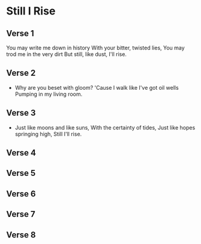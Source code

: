 # Still I Rise

## Verse 1
You may write me down in history
With your bitter, twisted lies,
You may trod me in the very dirt
But still, like dust, I'll rise.
## Verse 2
* Why are you beset with gloom?
'Cause I walk like I've got oil wells
Pumping in my living room.

## Verse 3
* Just like moons and like suns,
With the certainty of tides,
Just like hopes springing high,
Still I'll rise.

## Verse 4

## Verse 5

## Verse 6

## Verse 7

## Verse 8

#
